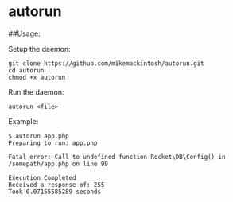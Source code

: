 autorun
=======

##Usage:

Setup the daemon:

    git clone https://github.com/mikemackintosh/autorun.git
    cd autorun
    chmod +x autorun
    

Run the daemon:

    autorun <file>
    
Example:

    $ autorun app.php
    Preparing to run: app.php

    Fatal error: Call to undefined function Rocket\DB\Config() in /somepath/app.php on line 99
    
    Execution Completed
    Received a response of: 255
    Took 0.07155585289 seconds
